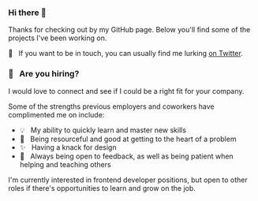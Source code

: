 ### Hi there 👋

<!--
**ElineJ/ElineJ** is a ✨ _special_ ✨ repository because its `README.md` (this file) appears on your GitHub profile.

Here are some ideas to get you started:

- 🔭 I’m currently working on ...
- 🌱 I’m currently learning ...
- 👯 I’m looking to collaborate on ...
- 🤔 I’m looking for help with ...
- 💬 Ask me about ...
- 📫 How to reach me: ...
- 😄 Pronouns: ...
- ⚡ Fun fact: ...
-->

Thanks for checking out by my GitHub page. Below you'll find some of the projects I've been working on. 

:speech_balloon: &nbsp; If you want to be in touch, you can usually find me lurking [on Twitter](https://twitter.com/ElineJacobse). <br>


### :briefcase: &nbsp; Are you hiring? 

I would love to connect and see if I could be a right fit for your company. 

Some of the strengths previous employers and coworkers have complimented me on include:
- :bulb:  &nbsp; My ability to quickly learn and master new skills 
- :mag_right: &nbsp; Being resourceful and good at getting to the heart of a problem
- ✨  &nbsp; Having a knack for design
- 👯  &nbsp; Always being open to feedback, as well as being patient when helping and teaching others


 I'm currently interested in frontend developer positions, but open to other roles if there's opportunities to learn and grow on the job.

